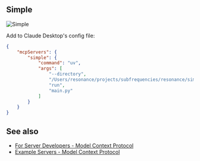 ## Simple

![Simple](https://github.com/user-attachments/assets/76ef0d2d-04f5-49d1-ba55-539f9dedc7df)


Add to Claude Desktop's config file:

``` json
{
    "mcpServers": {
        "simple": {
            "command": "uv",
            "args": [
                "--directory",
                "/Users/resonance/projects/subfrequencies/resonance/simple",
                "run",
                "main.py"
            ]
        }
    }
}
```

## See also

- [For Server Developers - Model Context Protocol](https://modelcontextprotocol.io/quickstart/server)
- [Example Servers - Model Context Protocol](https://modelcontextprotocol.io/examples)
